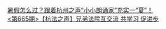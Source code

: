   
[暑假怎么过？跟着杭州之声“小小朗诵家”充实一“夏”！](http://www.dianyue.me/archives/134/aus342aqlp7ny24c/)  
[&lt;第665期&gt;【杭法之声】兄弟法院互交流 共学习 促进步](http://www.dianyue.me/archives/988/cihb8aj7pai90nvo/)